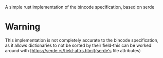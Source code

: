 A simple rust implementation of the bincode specification, based on serde

# Warning
This implementation is not completely accurate to the bincode specification, as it allows dictionaries to not be sorted by their field-this can be worked around with [https://serde.rs/field-attrs.html](serde's file attributes)